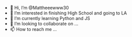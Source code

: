 - 👋 Hi, I’m @Mattheeewww30
- 👀 I’m interested in finishing High School and going to LA
- 🌱 I’m currently learning Python and JS
- 💞️ I’m looking to collaborate on ...
- 📫 How to reach me ...

<!---
Mattheeewww30/Mattheeewww30 is a ✨ special ✨ repository because its `README.md` (this file) appears on your GitHub profile.
You can click the Preview link to take a look at your changes.
--->

